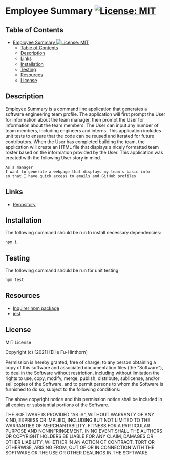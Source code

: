 # Employee Summary [![License: MIT](https://img.shields.io/badge/License-MIT-yellow.svg)](https://opensource.org/licenses/MIT)

## Table of Contents
- [Employee Summary ![License: MIT](https://opensource.org/licenses/MIT)](#employee-summary-)
  - [Table of Contents](#table-of-contents)
  - [Description](#description)
  - [Links](#links)
  - [Installation](#installation)
  - [Testing](#testing)
  - [Resources](#resources)
  - [License](#license)

## Description

Employee Summary is a command line application that generates a software engineering team profile. The application will first prompt the User for information about the team manager, then prompt the User for information about the team members. The User can input any number of team members, including engineers and interns. This application includes unit tests to ensure that the code can be reused and iterated for future contributors. When the User has completed building the team, the application will create an HTML file that displays a nicely formatted team roster based on the information provided by the User. This application was created with the following User story in mind. 

```
As a manager
I want to generate a webpage that displays my team's basic info
so that I have quick access to emails and GitHub profiles
```


## Links
- [Repository](https://github.com/elliefh/employee_summary)
  
## Installation
The following command should be run to install necessary dependencies: 
```bash
npm i
```
## Testing
The following command should be run for unit testing: 
```bash
npm test
```

## Resources
- [Inquirer npm package](https://github.com/SBoudrias/Inquirer.js/)
- [jest](https://jestjs.io/)

## License
MIT License

Copyright (c) [2021] [Ellie Fu-Hinthorn]

Permission is hereby granted, free of charge, to any person obtaining a copy
of this software and associated documentation files (the "Software"), to deal
in the Software without restriction, including without limitation the rights
to use, copy, modify, merge, publish, distribute, sublicense, and/or sell
copies of the Software, and to permit persons to whom the Software is
furnished to do so, subject to the following conditions:

The above copyright notice and this permission notice shall be included in all
copies or substantial portions of the Software.

THE SOFTWARE IS PROVIDED "AS IS", WITHOUT WARRANTY OF ANY KIND, EXPRESS OR
IMPLIED, INCLUDING BUT NOT LIMITED TO THE WARRANTIES OF MERCHANTABILITY,
FITNESS FOR A PARTICULAR PURPOSE AND NONINFRINGEMENT. IN NO EVENT SHALL THE
AUTHORS OR COPYRIGHT HOLDERS BE LIABLE FOR ANY CLAIM, DAMAGES OR OTHER
LIABILITY, WHETHER IN AN ACTION OF CONTRACT, TORT OR OTHERWISE, ARISING FROM,
OUT OF OR IN CONNECTION WITH THE SOFTWARE OR THE USE OR OTHER DEALINGS IN THE
SOFTWARE.